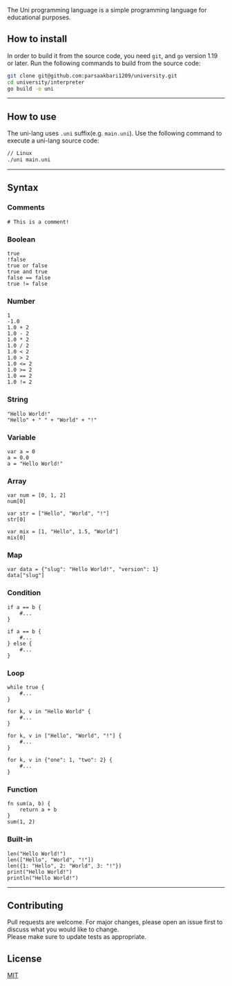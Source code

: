 The Uni programming language is a simple programming language for educational purposes.

## How to install
In order to build it from the source code, you need `git`, and `go` version 1.19 or later. Run the following commands to build from the source code:
```sh
git clone git@github.com:parsaakbari1209/university.git
cd university/interpreter
go build -o uni
```
---
## How to use
The uni-lang uses `.uni` suffix(e.g. `main.uni`). Use the following command to execute a uni-lang source code:
```sh
// Linux
./uni main.uni
```
---
## Syntax
### Comments
```
# This is a comment!
```
### Boolean
```
true
!false
true or false
true and true
false == false
true != false
```
### Number
```
1
-1.0
1.0 + 2
1.0 - 2
1.0 * 2
1.0 / 2
1.0 < 2
1.0 > 2
1.0 <= 2
1.0 >= 2
1.0 == 2
1.0 != 2

```
### String
```
"Hello World!"
"Hello" + " " + "World" + "!"
```
### Variable
```
var a = 0
a = 0.0
a = "Hello World!"

```
### Array
```
var num = [0, 1, 2]
num[0]

var str = ["Hello", "World", "!"]
str[0]

var mix = [1, "Hello", 1.5, "World"]
mix[0]
```
### Map
```
var data = {"slug": "Hello World!", "version": 1}
data["slug"]
```
### Condition
```
if a == b {
    #...
}

if a == b {
    #...
} else {
    #...
}
```
### Loop
```
while true {
    #...
}

for k, v in "Hello World" {
    #...
}

for k, v in ["Hello", "World", "!"] {
    #...
}

for k, v in {"one": 1, "two": 2} {
    #...
}
```
### Function
```
fn sum(a, b) {
    return a + b
}
sum(1, 2)
```
### Built-in
```
len("Hello World!")
len(["Hello", "World", "!"])
len({1: "Hello", 2: "World", 3: "!"})
print("Hello World!")
println("Hello World!")
```
---
## Contributing
Pull requests are welcome. For major changes, please open an issue first to discuss what you would like to change.  
Please make sure to update tests as appropriate.

## License
[MIT](https://choosealicense.com/licenses/mit/)
